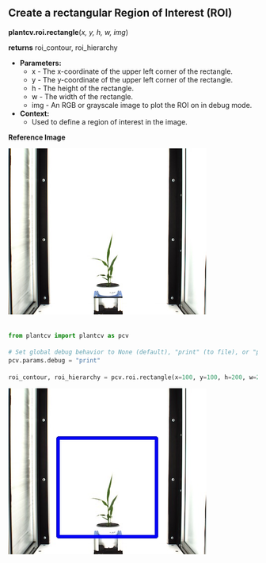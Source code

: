 ## Create a rectangular Region of Interest (ROI)

**plantcv.roi.rectangle**(*x, y, h, w, img*)

**returns** roi_contour, roi_hierarchy

- **Parameters:**
    - x - The x-coordinate of the upper left corner of the rectangle.
    - y - The y-coordinate of the upper left corner of the rectangle.
    - h - The height of the rectangle.
    - w - The width of the rectangle.
    - img - An RGB or grayscale image to plot the ROI on in debug mode.
- **Context:**
    - Used to define a region of interest in the image.

**Reference Image**

![Screenshot](img/documentation_images/rectangle/original_image.jpg)

```python

from plantcv import plantcv as pcv

# Set global debug behavior to None (default), "print" (to file), or "plot" (Jupyter Notebooks or X11)
pcv.params.debug = "print"

roi_contour, roi_hierarchy = pcv.roi.rectangle(x=100, y=100, h=200, w=200, img=rgb_img)
```

![Screenshot](img/documentation_images/rectangle/image_with_roi.jpg)
